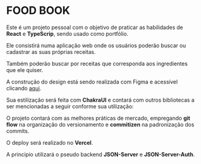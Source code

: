 # FOOD BOOK

Este é um projeto pessoal com o objetivo de praticar as habilidades de **React** e **TypeScrip**, sendo usado como portfólio.

Ele consistirá numa aplicação web onde os usuários poderão buscar ou cadastrar as suas próprias receitas.

Também poderão buscar por receitas que corresponda aos ingredientes que ele quiser.

A construção do design está sendo realizada com Figma e acessível clicando [aqui](https://www.figma.com/file/cD6fBgGP5PAf92kBvpHx6N/Food_book?node-id=0%3A1).

Sua estilização será feita com **ChakraUI** e contará com outros bibliotecas a ser mencionadas a seguir conforme sua utilização: 

O projeto contará com as melhores práticas de mercado, empregando **git flow** na organização do versionamento e **commitizen** na padronização dos commits.

O deploy será realizado no **Vercel**.

A principio utilizará o pseudo backend **JSON-Server** e **JSON-Server-Auth**.

